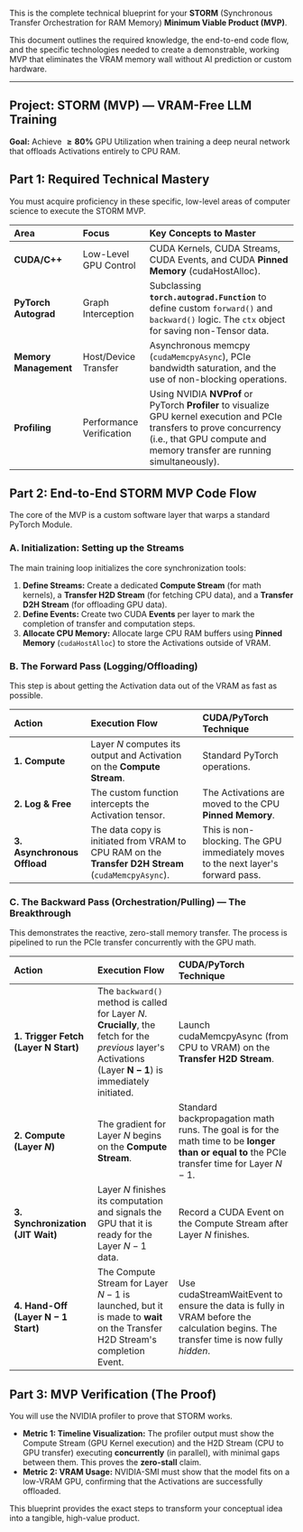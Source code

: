 This is the complete technical blueprint for your **STORM** ($\text{S}$ynchronous $\text{T}$ransfer $\text{O}$rchestration for $\text{RAM}$ $\text{M}$emory) **Minimum Viable Product ($\text{MVP}$)**.

This document outlines the required knowledge, the end-to-end code flow, and the specific technologies needed to create a demonstrable, working MVP that eliminates the $\text{VRAM}$ memory wall without $\text{AI}$ prediction or custom hardware.

***

## Project: $\text{STORM}$ ($\text{MVP}$) — $\text{VRAM}$-Free $\text{LLM}$ Training
**Goal:** Achieve $\mathbf{\ge 80\%}$ $\mathbf{\text{GPU}}$ $\mathbf{\text{Utilization}}$ when training a deep neural network that offloads Activations entirely to $\text{CPU}$ $\text{RAM}$.

## Part 1: Required Technical Mastery

You must acquire proficiency in these specific, low-level areas of computer science to execute the $\text{STORM}$ $\text{MVP}$.

| Area | Focus | Key Concepts to Master |
| :--- | :--- | :--- |
| **CUDA/C++** | Low-Level $\text{GPU}$ Control | $\text{CUDA}$ Kernels, $\text{CUDA}$ Streams, $\text{CUDA}$ Events, and $\text{CUDA}$ **Pinned Memory** ($\text{cudaHostAlloc}$). |
| **PyTorch $\text{Autograd}$** | Graph Interception | Subclassing **`torch.autograd.Function`** to define custom `forward()` and `backward()` logic. The `ctx` object for saving non-Tensor data. |
| **Memory Management** | Host/Device Transfer | Asynchronous $\text{memcpy}$ (`cudaMemcpyAsync`), $\text{PCIe}$ bandwidth saturation, and the use of $\text{non}$-$\text{blocking}$ operations. |
| **Profiling** | Performance Verification | Using $\text{NVIDIA}$ **$\text{NVProf}$** or $\text{PyTorch}$ **$\text{Profiler}$** to visualize $\text{GPU}$ kernel execution and $\text{PCIe}$ transfers to prove concurrency (i.e., that $\text{GPU}$ compute and memory transfer are running simultaneously). |

## Part 2: End-to-End $\text{STORM}$ $\text{MVP}$ Code Flow

The core of the $\text{MVP}$ is a custom software layer that warps a standard $\text{PyTorch}$ $\text{Module}$.

### A. Initialization: Setting up the Streams

The main training loop initializes the core synchronization tools:

1.  **Define Streams:** Create a dedicated **Compute $\text{Stream}$** (for math kernels), a **Transfer $\text{H2D}$ $\text{Stream}$** (for fetching $\text{CPU}$ data), and a **Transfer $\text{D2H}$ $\text{Stream}$** (for offloading $\text{GPU}$ data).
2.  **Define $\text{Events}$:** Create two $\text{CUDA}$ **Events** per layer to mark the completion of transfer and computation steps.
3.  **Allocate $\text{CPU}$ Memory:** Allocate large $\text{CPU}$ $\text{RAM}$ buffers using **Pinned Memory** (`cudaHostAlloc`) to store the Activations outside of $\text{VRAM}$.

### B. The Forward Pass ($\text{Logging}$/$\text{Offloading}$)

This step is about getting the Activation data out of the $\text{VRAM}$ as fast as possible.

| Action | Execution Flow | $\text{CUDA}$/$\text{PyTorch}$ Technique |
| :--- | :--- | :--- |
| **1. Compute** | Layer $N$ computes its output and Activation on the **Compute $\text{Stream}$**. | Standard $\text{PyTorch}$ operations. |
| **2. Log & Free** | The custom function intercepts the Activation tensor. | The $\text{Activations}$ are moved to the $\text{CPU}$ **Pinned Memory**. |
| **3. Asynchronous Offload** | The data copy is initiated from $\text{VRAM}$ to $\text{CPU}$ $\text{RAM}$ on the **Transfer $\text{D2H}$ $\text{Stream}$** (`cudaMemcpyAsync`). | This is $\text{non}$-$\text{blocking}$. The $\text{GPU}$ immediately moves to the next layer's forward pass. |

### C. The Backward Pass ($\text{Orchestration}$/$\text{Pulling}$) **— The Breakthrough**

This demonstrates the reactive, zero-stall memory transfer. The process is pipelined to run the $\text{PCIe}$ transfer concurrently with the $\text{GPU}$ math.

| Action | Execution Flow | $\text{CUDA}$/$\text{PyTorch}$ Technique |
| :--- | :--- | :--- |
| **1. Trigger Fetch ($\text{Layer}$ $\mathbf{N}$ $\text{Start}$)** | The `backward()` method is called for Layer $N$. **Crucially**, the fetch for the *previous* layer's $\text{Activations}$ ($\mathbf{\text{Layer} \ N-1}$) is immediately initiated. | Launch $\text{cudaMemcpyAsync}$ (from $\text{CPU}$ to $\text{VRAM}$) on the **Transfer $\text{H2D}$ $\text{Stream}$**. |
| **2. $\text{Compute}$ (Layer $N$)** | The gradient for Layer $N$ begins on the **Compute $\text{Stream}$**. | Standard backpropagation math runs. The goal is for the math time to be **longer than or equal to** the $\text{PCIe}$ transfer time for Layer $N-1$. |
| **3. Synchronization ($\text{JIT}$ $\text{Wait}$)** | Layer $N$ finishes its computation and signals the $\text{GPU}$ that it is ready for the Layer $N-1$ data. | Record a $\text{CUDA}$ $\text{Event}$ on the $\text{Compute}$ $\text{Stream}$ after Layer $N$ finishes. |
| **4. Hand-Off ($\text{Layer}$ $\mathbf{N-1}$ $\text{Start}$)** | The $\text{Compute}$ $\text{Stream}$ for Layer $N-1$ is launched, but it is made to **wait** on the $\text{Transfer}$ $\text{H2D}$ $\text{Stream}$'s completion $\text{Event}$. | Use $\text{cudaStreamWaitEvent}$ to ensure the data is fully in $\text{VRAM}$ before the calculation begins. The transfer time is now fully *hidden*. |

## Part 3: $\text{MVP}$ Verification ($\text{The}$ $\text{Proof}$)

You will use the $\text{NVIDIA}$ profiler to prove that $\text{STORM}$ works.

* **Metric 1: $\text{Timeline}$ $\text{Visualization}$:** The profiler output must show the $\text{Compute}$ $\text{Stream}$ ($\text{GPU}$ Kernel execution) and the $\text{H2D}$ $\text{Stream}$ ($\text{CPU}$ to $\text{GPU}$ transfer) executing **concurrently** (in parallel), with minimal gaps between them. This proves the **zero-stall** claim.
* **Metric 2: $\text{VRAM}$ $\text{Usage}$:** $\text{NVIDIA}$-$\text{SMI}$ must show that the model fits on a low-$\text{VRAM}$ $\text{GPU}$, confirming that the Activations are successfully offloaded.

This blueprint provides the exact steps to transform your conceptual idea into a tangible, high-value product.

